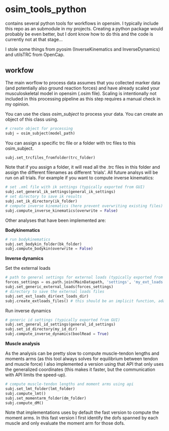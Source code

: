 # osim_tools_python

contains several python tools for workflows in opensim. I typically include this repo as an submodule in my projects. Creating a python package would probably be even better, but I dont know how to do this and the code is currently not at that stage...

I stole some things from pyosim (InverseKinematics and InverseDynamics) and utilsTRC from OpenCap.

## workfow

The main worflow to process data assumes that you collected marker data (and potentially also ground reaction forces) and have already scaled your musculoskeletal model in opensim (.osim file). Scaling is intentionally not included in this processing pipeline as this step requires a manual check in my opinion.

You can use the class *osim_subject* to process your data. You can create an object of this class using.

```python
# create object for processing
subj = osim_subject(model_path)
```

You can assign a specific trc file or a folder with trc files to this osim_subject.

```python
subj.set_trcfiles_fromfolder(trc_folder)
```

Note that if you assign a folder, it will read all the .trc files in this folder and assign the different filenames as different 'trials'. All future analsys will be run on all trials. For example if you want to compute inverse kinematics:

```python
# set .xml file with ik settings (typically exported from GUI)
subj.set_general_ik_settings(general_ik_settings)
# set directory to save ik results
subj.set_ik_directory(ik_folder)
# compute inverse kinematics (here prevent overwriting existing files)
subj.compute_inverse_kinematics(overwrite = False)
```

Other analyses that have been implemented are:

**Bodykinematics**

```python
# run bodykinematics
subj.set_bodykin_folder(bk_folder)
subj.compute_bodykin(overwrite = False)
```

**Inverse dynamics**

Set the external loads

```python
# path to general settings for external loads (typically exported from GUI)
forces_settings = os.path.join(MainDatapath, 'settings', 'my_ext_loads.xml')  
subj.set_generic_external_loads(forces_settings)
# directory to save the external loads files
subj.set_ext_loads_dir(ext_loads_dir)
subj.create_extloads_files() # this should be an implicit function, adapt
```

Run inverse dynamics

```python
# generic id settings (typically exported from GUI)
subj.set_general_id_settings(general_id_settings)
subj.set_id_directory(my_id_dir)
subj.compute_inverse_dynamics(boolRead = True)
```

**Muscle analysis**

As the analysis can be pretty slow to compute muscle-tendon lengths and moments arms (as this tool always solves for equilibrium between tendon and muscle force) I also implemented a version using that API that only uses the generalized coordinates (this makes it faster, but the communication with API limits the speed-up).

```python
# compute muscle-tendon lengths and moment arms using api
subj.set_lmt_folder(lmt_folder)
subj.compute_lmt()
subj.set_momentarm_folder(dm_folder)
subj.compute_dM()
```

Note that implementations uses by default the fast version to compute the moment arms. In this fast version I first identify the dofs spanned by each muscle and only evaluate the moment arm for those dofs.




